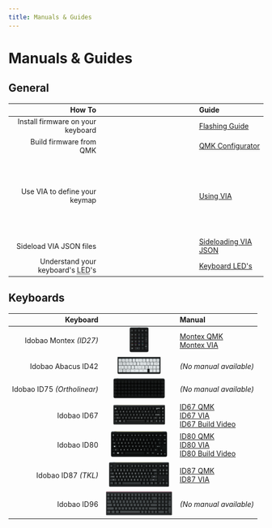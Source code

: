 ```yaml
---
title: Manuals & Guides
---
```


# Manuals & Guides

## General

| How To                            |     | Guide |
|----------------------------------:|:---:|:------|
| Install firmware on your keyboard | <i class="fas fa-2x fa-bolt"></i> | [Flashing Guide](flashing/) |
| Build firmware from QMK           | <i class="fas fa-2x fa-microchip"></i> | [QMK Configurator](qmk/) |
| Use VIA to define your keymap     | <svg class="fa fa-2x"><use xlink:href="#via-logo"/></svg> | [Using VIA](via/) |
| Sideload VIA JSON files           | <i class="fas fa-2x fa-file-download"></i> | [Sideloading VIA JSON](via/sideload/) |
| Understand your keyboard's <abbr title="Light-emitting diode">LED</abbr>'s  | <i class="fas fa-2x fa-sun"></i> | [Keyboard LED's](leds/) |


## Keyboards

| Keyboard                    |     | Manual |
|----------------------------:|:---:|:-------|
| Idobao Montex *(ID27)*      | <img src="../assets/img/idobao-id27.png" height="50" width="auto"> | [Montex QMK](id27/)<br>[Montex VIA](id27/via.html) |
| Idobao Abacus ID42          | <img src="../assets/img/idobao-id42.png" height="34" width="auto"> | *(No manual available)* |
| Idobao ID75 *(Ortholinear)* | <img src="../assets/img/idobao-id75.png" height="40" width="auto"> | *(No manual available)* |
| Idobao ID67                 | <img src="../assets/img/idobao-id67.png" height="40" width="auto"> | [ID67 QMK](id67/)<br>[ID67 VIA](id67/via.html)<br>[ID67 Build Video](id67/video.html) |
| Idobao ID80                 | <img src="../assets/img/idobao-id80.png" height="52" width="auto"> | [ID80 QMK](id80/)<br>[ID80 VIA](id80/via.html)<br>[ID80 Build Video](id80/video.html) |
| Idobao ID87 *(TKL)*         | <img src="../assets/img/idobao-id87.png" height="50" width="auto"> | [ID87 QMK](id87/)<br>[ID87 VIA](id87/via.html) |
| Idobao ID96                 | <img src="../assets/img/idobao-id96.png" height="48" width="auto"> | *(No manual available)* |
